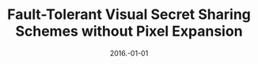 ---
title: "Fault-Tolerant Visual Secret Sharing Schemes without Pixel Expansion"
authors:
- Justie Su-Tzu Juan
- Yung-Chang Chen
- Song Guo

date: "2016.-01-01"
doi: ""

# Publication type.
# 1 = Conference paper; 2 = Journal article;
# 3 = Preprint Paper; 4 = Report; 5 = Book; 6 = Book section;
# 7 = Thesis; 8 = Patent
publication_types: ["2"]

# Publication name and optional abbreviated publication name.
publication: "*Applied Sciences*"
publication_short: ""

url_pdf: https://www.mdpi.com/2076-3417/6/1/18
# url_code: 
# url_dataset: 
# url_poster: 
# url_project: 
# url_slides: 
# url_video: 

---